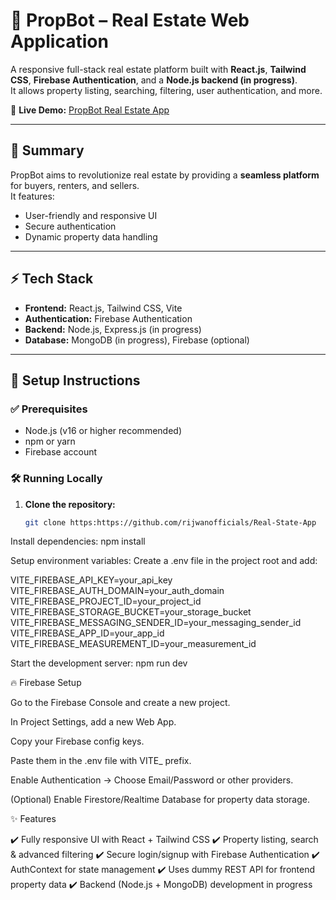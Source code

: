 # 🏡 PropBot – Real Estate Web Application  

A responsive full-stack real estate platform built with **React.js**, **Tailwind CSS**, **Firebase Authentication**, and a **Node.js backend (in progress)**.  
It allows property listing, searching, filtering, user authentication, and more.  

🔗 **Live Demo:** [PropBot Real Estate App](https://real-state-app-xi.vercel.app/)  

---

## 📖 Summary  

PropBot aims to revolutionize real estate by providing a **seamless platform** for buyers, renters, and sellers.  
It features:  
- User-friendly and responsive UI  
- Secure authentication  
- Dynamic property data handling  

---

## ⚡ Tech Stack  

- **Frontend:** React.js, Tailwind CSS, Vite  
- **Authentication:** Firebase Authentication  
- **Backend:** Node.js, Express.js (in progress)  
- **Database:** MongoDB (in progress), Firebase (optional)  

---

## 🚀 Setup Instructions  

### ✅ Prerequisites  
- Node.js (v16 or higher recommended)  
- npm or yarn  
- Firebase account  

### 🛠 Running Locally  

1. **Clone the repository:**  
   ```bash
   git clone https:https://github.com/rijwanofficials/Real-State-App
Install dependencies: npm install

Setup environment variables:
Create a .env file in the project root and add:

VITE_FIREBASE_API_KEY=your_api_key
VITE_FIREBASE_AUTH_DOMAIN=your_auth_domain
VITE_FIREBASE_PROJECT_ID=your_project_id
VITE_FIREBASE_STORAGE_BUCKET=your_storage_bucket
VITE_FIREBASE_MESSAGING_SENDER_ID=your_messaging_sender_id
VITE_FIREBASE_APP_ID=your_app_id
VITE_FIREBASE_MEASUREMENT_ID=your_measurement_id

Start the development server: npm run dev

🔥 Firebase Setup

Go to the Firebase Console
 and create a new project.

In Project Settings, add a new Web App.

Copy your Firebase config keys.

Paste them in the .env file with VITE_ prefix.

Enable Authentication → Choose Email/Password or other providers.

(Optional) Enable Firestore/Realtime Database for property data storage.

✨ Features

✔️ Fully responsive UI with React + Tailwind CSS
✔️ Property listing, search & advanced filtering
✔️ Secure login/signup with Firebase Authentication
✔️ AuthContext for state management
✔️ Uses dummy REST API for frontend property data
✔️ Backend (Node.js + MongoDB) development in progress
